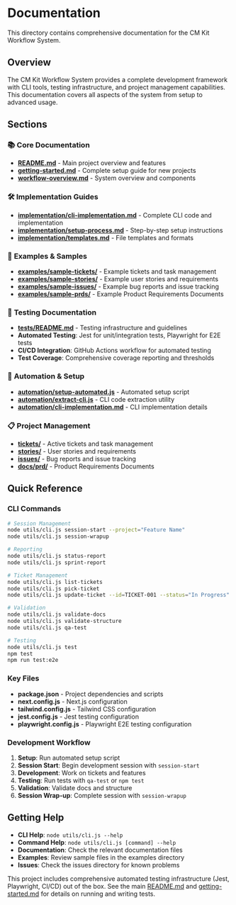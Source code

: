 # Documentation

This directory contains comprehensive documentation for the CM Kit Workflow System.

## Overview

The CM Kit Workflow System provides a complete development framework with CLI tools, testing infrastructure, and project management capabilities. This documentation covers all aspects of the system from setup to advanced usage.

## Sections

### 📚 **Core Documentation**
- **[README.md](../README.md)** - Main project overview and features
- **[getting-started.md](../getting-started.md)** - Complete setup guide for new projects
- **[workflow-overview.md](../workflow-overview.md)** - System overview and components

### 🛠️ **Implementation Guides**
- **[implementation/cli-implementation.md](../implementation/cli-implementation.md)** - Complete CLI code and implementation
- **[implementation/setup-process.md](../implementation/setup-process.md)** - Step-by-step setup instructions
- **[implementation/templates.md](../implementation/templates.md)** - File templates and formats

### 📝 **Examples & Samples**
- **[examples/sample-tickets/](../examples/sample-tickets/)** - Example tickets and task management
- **[examples/sample-stories/](../examples/sample-stories/)** - Example user stories and requirements
- **[examples/sample-issues/](../examples/sample-issues/)** - Example bug reports and issue tracking
- **[examples/sample-prds/](../examples/sample-prds/)** - Example Product Requirements Documents

### 🧪 **Testing Documentation**
- **[tests/README.md](../tests/README.md)** - Testing infrastructure and guidelines
- **Automated Testing**: Jest for unit/integration tests, Playwright for E2E tests
- **CI/CD Integration**: GitHub Actions workflow for automated testing
- **Test Coverage**: Comprehensive coverage reporting and thresholds

### 🚀 **Automation & Setup**
- **[automation/setup-automated.js](../automation/setup-automated.js)** - Automated setup script
- **[automation/extract-cli.js](../automation/extract-cli.js)** - CLI code extraction utility
- **[automation/cli-implementation.md](../automation/cli-implementation.md)** - CLI implementation details

### 📋 **Project Management**
- **[tickets/](../tickets/)** - Active tickets and task management
- **[stories/](../stories/)** - User stories and requirements
- **[issues/](../issues/)** - Bug reports and issue tracking
- **[docs/prd/](../docs/prd/)** - Product Requirements Documents

## Quick Reference

### CLI Commands
```bash
# Session Management
node utils/cli.js session-start --project="Feature Name"
node utils/cli.js session-wrapup

# Reporting
node utils/cli.js status-report
node utils/cli.js sprint-report

# Ticket Management
node utils/cli.js list-tickets
node utils/cli.js pick-ticket
node utils/cli.js update-ticket --id=TICKET-001 --status="In Progress"

# Validation
node utils/cli.js validate-docs
node utils/cli.js validate-structure
node utils/cli.js qa-test

# Testing
node utils/cli.js test
npm test
npm run test:e2e
```

### Key Files
- **package.json** - Project dependencies and scripts
- **next.config.js** - Next.js configuration
- **tailwind.config.js** - Tailwind CSS configuration
- **jest.config.js** - Jest testing configuration
- **playwright.config.js** - Playwright E2E testing configuration

### Development Workflow
1. **Setup**: Run automated setup script
2. **Session Start**: Begin development session with `session-start`
3. **Development**: Work on tickets and features
4. **Testing**: Run tests with `qa-test` or `npm test`
5. **Validation**: Validate docs and structure
6. **Session Wrap-up**: Complete session with `session-wrapup`

## Getting Help

- **CLI Help**: `node utils/cli.js --help`
- **Command Help**: `node utils/cli.js [command] --help`
- **Documentation**: Check the relevant documentation files
- **Examples**: Review sample files in the examples directory
- **Issues**: Check the issues directory for known problems

This project includes comprehensive automated testing infrastructure (Jest, Playwright, CI/CD) out of the box. See the main [README.md](../README.md) and [getting-started.md](../getting-started.md) for details on running and writing tests.
